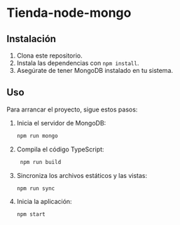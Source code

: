 # Tienda-node-mongo

## Instalación
1. Clona este repositorio.
2. Instala las dependencias con `npm install`.
3. Asegúrate de tener MongoDB instalado en tu sistema.

## Uso
Para arrancar el proyecto, sigue estos pasos:

1. Inicia el servidor de MongoDB:
   ```bash
   npm run mongo

2. Compila el código TypeScript:
   ```bash
    npm run build
3. Sincroniza los archivos estáticos y las vistas:
   ```bash
   npm run sync
4. Inicia la aplicación:
    ```bash
    npm start
